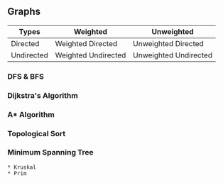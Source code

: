 ## Graphs

Types | Weighted | Unweighted
-------- | -------- | ----------
Directed | Weighted Directed | Unweighted Directed
Undirected | Weighted Undirected | Unweighted Undirected

### DFS & BFS
### Dijkstra's Algorithm
### A* Algorithm
### Topological Sort
### Minimum Spanning Tree
    * Kruskal
    * Prim